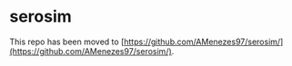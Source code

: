 # serosim
This repo has been moved to [https://github.com/AMenezes97/serosim/](https://github.com/AMenezes97/serosim/).
